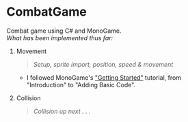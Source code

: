 # CombatGame
Combat game using C# and MonoGame.
<br>
*What has been implemented thus far:*

1. Movement
    > *Setup, sprite import, position, speed & movement*

    - I followed MonoGame's ["Getting Started"](https://docs.monogame.net/articles/getting_started/) tutorial, from "Introduction" to "Adding Basic Code".

1. Collision
    > *Collision up next . . .*